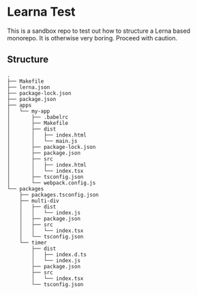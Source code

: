 # Learna Test

This is a sandbox repo to test out how to structure a Lerna based monorepo. It is otherwise very boring. Proceed with caution.

## Structure

```
.
├── Makefile
├── lerna.json
├── package-lock.json
├── package.json
├── apps
│   └── my-app
│       ├── .babelrc
│       ├── Makefile
│       ├── dist
│       │   ├── index.html
│       │   └── main.js
│       ├── package-lock.json
│       ├── package.json
│       ├── src
│       │   ├── index.html
│       │   └── index.tsx
│       ├── tsconfig.json
│       └── webpack.config.js
└── packages
    ├── packages.tsconfig.json
    ├── multi-div
    │   ├── dist
    │   │   └── index.js
    │   ├── package.json
    │   ├── src
    │   │   └── index.tsx
    │   └── tsconfig.json
    └── timer
        ├── dist
        │   ├── index.d.ts
        │   └── index.js
        ├── package.json
        ├── src
        │   └── index.tsx
        └── tsconfig.json
```

